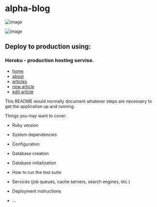 # alpha-blog

![image](https://user-images.githubusercontent.com/85465559/170616858-6d5f9f5e-8454-4a6f-9e7f-67deca3515aa.png)

![image](https://user-images.githubusercontent.com/85465559/170616948-73597530-d84a-402b-80e4-dc308c56d09e.png)


## Deploy to production using: 
### Heroku - production hosting servise.

- [home](https://oybekkayumov-alpha-blog.herokuapp.com/)
- [about](https://oybekkayumov-alpha-blog.herokuapp.com/about)
- [articles](https://oybekkayumov-alpha-blog.herokuapp.com/articles)
- [new article](https://oybekkayumov-alpha-blog.herokuapp.com/articles/new)
- [edit article](https://oybekkayumov-alpha-blog.herokuapp.com/articles/1/edit)

This README would normally document whatever steps are necessary to get the
application up and running.

Things you may want to cover:

* Ruby version

* System dependencies

* Configuration

* Database creation

* Database initialization

* How to run the test suite

* Services (job queues, cache servers, search engines, etc.)

* Deployment instructions

* ...
